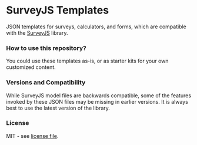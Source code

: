 # SurveyJS Templates #

JSON templates for surveys, calculators, and forms, which are compatible with the [SurveyJS](https://github.com/surveyjs/survey-library) library.

### How to use this repository? ###

You could use these templates as-is, or as starter kits for your own customized content.

### Versions and Compatibility ###

While SurveyJS model files are backwards compatible, some of the features invoked by these JSON files may be missing in earlier versions. It is always best to use the latest version of the library.

### License ###

MIT - see [license file](https://github.com/SurveySocket/surveyjs-templates/blob/master/LICENSE.txt).